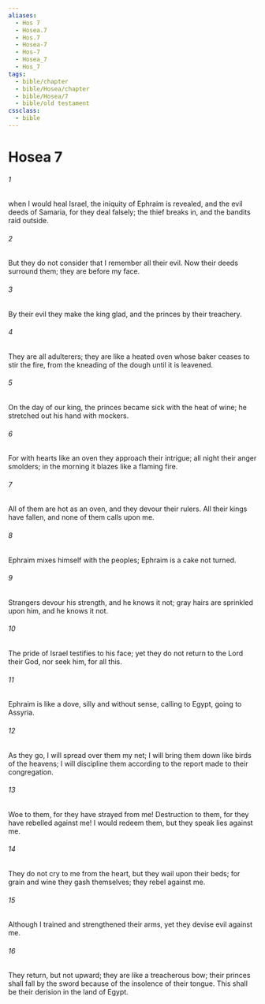 ```yaml
---
aliases:
  - Hos 7
  - Hosea.7
  - Hos.7
  - Hosea-7
  - Hos-7
  - Hosea_7
  - Hos_7
tags:
  - bible/chapter
  - bible/Hosea/chapter
  - bible/Hosea/7
  - bible/old testament
cssclass:
  - bible
---
```


# Hosea 7

###### 1
when I would heal Israel, the iniquity of Ephraim is revealed, and the evil deeds of Samaria, for they deal falsely; the thief breaks in, and the bandits raid outside.
###### 2
But they do not consider that I remember all their evil. Now their deeds surround them;   they are before my face.
###### 3
By their evil they make the king glad, and the princes by their treachery.
###### 4
They are all adulterers; they are like a heated oven whose baker ceases to stir the fire, from the kneading of the dough until it is leavened.
###### 5
On the day of our king, the princes became sick with the heat of wine; he stretched out his hand with mockers.
###### 6
For with hearts like an oven they approach their intrigue; all night their anger smolders; in the morning it blazes like a flaming fire.
###### 7
All of them are hot as an oven, and they devour their rulers. All their kings have fallen, and none of them calls upon me.
###### 8
Ephraim mixes himself with the peoples; Ephraim is a cake not turned.
###### 9
Strangers devour his strength, and he knows it not; gray hairs are sprinkled upon him, and he knows it not.
###### 10
The pride of Israel testifies to his face;   yet they do not return to the Lord their God, nor seek him, for all this.
###### 11
Ephraim is like a dove,   silly and without sense, calling to Egypt, going to Assyria.
###### 12
As they go, I will spread over them my net; I will bring them down like birds of the heavens;   I will discipline them according to the report made to their congregation.
###### 13
Woe to them, for they have strayed from me! Destruction to them, for they have rebelled against me!   I would redeem them, but they speak lies against me.
###### 14
They do not cry to me from the heart, but they wail upon their beds; for grain and wine they gash themselves; they rebel against me.
###### 15
Although I trained and strengthened their arms, yet they devise evil against me.
###### 16
They return, but not upward; they are like a treacherous bow; their princes shall fall by the sword because of the insolence of their tongue. This shall be their derision in the land of Egypt.


